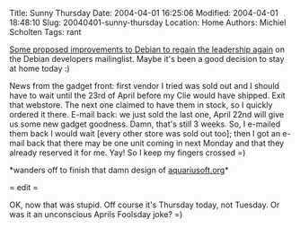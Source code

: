 Title: Sunny Thursday
Date: 2004-04-01 16:25:06
Modified: 2004-04-01 18:48:10
Slug: 20040401-sunny-thursday
Location: Home
Authors: Michiel Scholten
Tags: rant

<p><a href="http://lists.debian.org/debian-devel/2004/debian-devel-200403/msg02440.html">Some proposed improvements to Debian to regain the leadership again</a> on the Debian developers mailinglist. Maybe it's been a good decision to stay at home today :)</p>
<p>News from the gadget front: first vendor I tried was sold out and I should have to wait until the 23rd of April before my Clie would have shipped. Exit that webstore. The next one claimed to have them in stock, so I quickly ordered it there. E-mail back: we just sold the last one, April 22nd will give us some new gadget goodness. Damn, that's still 3 weeks. So, I e-mailed them back I would wait [every other store was sold out too]; then I got an e-mail back that there may be one unit coming in next Monday and that they already reserved it for me. Yay! So I keep my fingers crossed =)</p>
<p>*wanders off to finish that damn design of <a href="/">aquariusoft.org</a>*</p>

<p>= edit =</p>
<p>OK, now that was stupid. Off course it's Thursday today, not Tuesday. Or was it an unconscious Aprils Foolsday joke? =)</p>